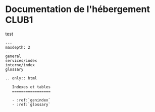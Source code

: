 Documentation de l'hébergement CLUB1
====================================

test

```{toctree}
---
maxdepth: 2
---
general
services/index
interne/index
glossary
```


```{eval-rst}
.. only:: html

   Indexes et tables
   =================

   - :ref:`genindex`
   - :ref:`glossary`
```
